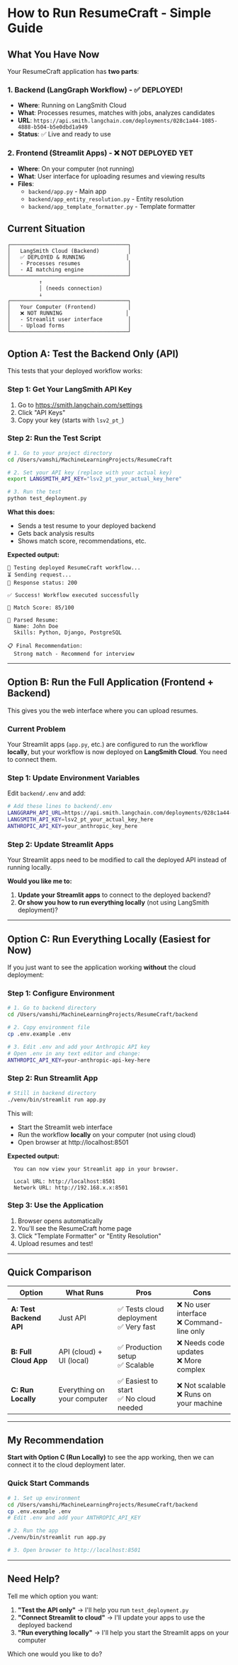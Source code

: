 # How to Run ResumeCraft - Simple Guide

## What You Have Now

Your ResumeCraft application has **two parts**:

### 1. Backend (LangGraph Workflow) - ✅ DEPLOYED!
- **Where**: Running on LangSmith Cloud
- **What**: Processes resumes, matches with jobs, analyzes candidates
- **URL**: `https://api.smith.langchain.com/deployments/028c1a44-1085-4888-b504-b5e0dbd1a949`
- **Status**: ✅ Live and ready to use

### 2. Frontend (Streamlit Apps) - ❌ NOT DEPLOYED YET
- **Where**: On your computer (not running)
- **What**: User interface for uploading resumes and viewing results
- **Files**:
  - `backend/app.py` - Main app
  - `backend/app_entity_resolution.py` - Entity resolution
  - `backend/app_template_formatter.py` - Template formatter

## Current Situation

```
┌─────────────────────────────────────┐
│   LangSmith Cloud (Backend)         │
│   ✅ DEPLOYED & RUNNING             │
│   - Processes resumes               │
│   - AI matching engine              │
└─────────────────────────────────────┘
          ↑
          │ (needs connection)
          ↓
┌─────────────────────────────────────┐
│   Your Computer (Frontend)          │
│   ❌ NOT RUNNING                    │
│   - Streamlit user interface        │
│   - Upload forms                    │
└─────────────────────────────────────┘
```

## Option A: Test the Backend Only (API)

This tests that your deployed workflow works:

### Step 1: Get Your LangSmith API Key

1. Go to https://smith.langchain.com/settings
2. Click "API Keys"
3. Copy your key (starts with `lsv2_pt_`)

### Step 2: Run the Test Script

```bash
# 1. Go to your project directory
cd /Users/vamshi/MachineLearningProjects/ResumeCraft

# 2. Set your API key (replace with your actual key)
export LANGSMITH_API_KEY="lsv2_pt_your_actual_key_here"

# 3. Run the test
python test_deployment.py
```

**What this does:**
- Sends a test resume to your deployed backend
- Gets back analysis results
- Shows match score, recommendations, etc.

**Expected output:**
```
🚀 Testing deployed ResumeCraft workflow...
⏳ Sending request...
📡 Response status: 200

✅ Success! Workflow executed successfully

🎯 Match Score: 85/100

📄 Parsed Resume:
  Name: John Doe
  Skills: Python, Django, PostgreSQL

📋 Final Recommendation:
  Strong match - Recommend for interview
```

---

## Option B: Run the Full Application (Frontend + Backend)

This gives you the web interface where you can upload resumes.

### Current Problem
Your Streamlit apps (`app.py`, etc.) are configured to run the workflow **locally**, but your workflow is now deployed on **LangSmith Cloud**. You need to connect them.

### Step 1: Update Environment Variables

Edit `backend/.env` and add:

```bash
# Add these lines to backend/.env
LANGGRAPH_API_URL=https://api.smith.langchain.com/deployments/028c1a44-1085-4888-b504-b5e0dbd1a949
LANGSMITH_API_KEY=lsv2_pt_your_actual_key_here
ANTHROPIC_API_KEY=your_anthropic_key_here
```

### Step 2: Update Streamlit Apps

Your Streamlit apps need to be modified to call the deployed API instead of running locally.

**Would you like me to:**
1. **Update your Streamlit apps** to connect to the deployed backend?
2. **Or show you how to run everything locally** (not using LangSmith deployment)?

---

## Option C: Run Everything Locally (Easiest for Now)

If you just want to see the application working **without** the cloud deployment:

### Step 1: Configure Environment

```bash
# 1. Go to backend directory
cd /Users/vamshi/MachineLearningProjects/ResumeCraft/backend

# 2. Copy environment file
cp .env.example .env

# 3. Edit .env and add your Anthropic API key
# Open .env in any text editor and change:
ANTHROPIC_API_KEY=your-anthropic-api-key-here
```

### Step 2: Run Streamlit App

```bash
# Still in backend directory
./venv/bin/streamlit run app.py
```

This will:
- Start the Streamlit web interface
- Run the workflow **locally** on your computer (not using cloud)
- Open browser at http://localhost:8501

**Expected output:**
```
  You can now view your Streamlit app in your browser.

  Local URL: http://localhost:8501
  Network URL: http://192.168.x.x:8501
```

### Step 3: Use the Application

1. Browser opens automatically
2. You'll see the ResumeCraft home page
3. Click "Template Formatter" or "Entity Resolution"
4. Upload resumes and test!

---

## Quick Comparison

| Option | What Runs | Pros | Cons |
|--------|-----------|------|------|
| **A: Test Backend API** | Just API | ✅ Tests cloud deployment<br>✅ Very fast | ❌ No user interface<br>❌ Command-line only |
| **B: Full Cloud App** | API (cloud) + UI (local) | ✅ Production setup<br>✅ Scalable | ❌ Needs code updates<br>❌ More complex |
| **C: Run Locally** | Everything on your computer | ✅ Easiest to start<br>✅ No cloud needed | ❌ Not scalable<br>❌ Runs on your machine |

---

## My Recommendation

**Start with Option C (Run Locally)** to see the app working, then we can connect it to the cloud deployment later.

### Quick Start Commands

```bash
# 1. Set up environment
cd /Users/vamshi/MachineLearningProjects/ResumeCraft/backend
cp .env.example .env
# Edit .env and add your ANTHROPIC_API_KEY

# 2. Run the app
./venv/bin/streamlit run app.py

# 3. Open browser to http://localhost:8501
```

---

## Need Help?

Tell me which option you want:

1. **"Test the API only"** → I'll help you run `test_deployment.py`
2. **"Connect Streamlit to cloud"** → I'll update your apps to use the deployed backend
3. **"Run everything locally"** → I'll help you start the Streamlit apps on your computer

Which one would you like to do?
